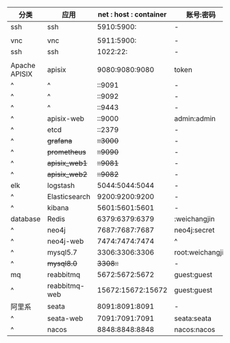 

| 分类          | 应用            | net : host : container | 账号:密码    |
| ------------- | --------------- | ---------------------- | ------------ |
| ssh           | ssh             | 5910:5900:             | -            |
|               |                 |                        |              |
| vnc           | vnc             | 5911:5900:             | -            |
| ssh           | ssh             | 1022:22:               | -            |
|               |                 |                        |              |
| Apache APISIX | apisix          | 9080:9080:9080         | token        |
| ^             | ^               | ::9091                 | -            |
| ^             | ^               | ::9092                 | -            |
| ^             | ^               | ::9443                 | -            |
| ^             | apisix-web      | ::9000                 | admin:admin  |
| ^             | etcd            | ::2379                 | -            |
| ^             | ~~grafana~~     | ~~::3000~~             | -            |
| ^             | ~~prometheus~~  | ~~::9090~~             | -            |
| ^             | ~~apisix_web1~~ | ~~::9081~~             | -            |
| ^             | ~~apisix_web2~~ | ~~::9082~~             | -            |
| elk           | logstash        | 5044:5044:5044         | -            |
| ^             | Elasticsearch   | 9200:9200:9200         | -            |
| ^             | kibana          | 5601:5601:5601         | -            |
| database      | Redis           | 6379:6379:6379         | :weichangjin |
| ^             | neo4j           | 7687:7687:7687         | neo4j:secret |
| ^             | neo4j-web       | 7474:7474:7474         | ^            |
| ^             | mysql5.7        | 3306:3306:3306         | root:weichangjin            |
| ^             | ~~mysql8.0~~    | ~~3308::~~             | -            |
| mq            | reabbitmq       | 5672:5672:5672         | guest:guest           |
| ^             | reabbitmq-web   | 15672:15672:15672      | guest:guest            |
| 阿里系        | seata           | 8091:8091:8091         | -            |
| ^             | seata-web       | 7091:7091:7091         | seata:seata            |
| ^             | nacos           | 8848:8848:8848         | nacos:nacos            |